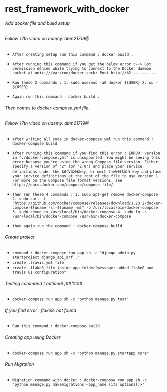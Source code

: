 # rest_framework_with_docker

###### Add docker file and build setup ######
###### Follow 17th video on udemy. abm21719@ ######
* `After creating setup run this command : docker build .`

* `After running this command if you get the below error :-->
Got permission denied while trying to connect to the Docker daemon socket at unix:///var/run/docker.sock: Post http://%2...........`

* `Run these 2 commands : 1. sudo usermod -aG docker ${USER}
                          2. su - ${USER}`

* `Again run this command : docker build .`


###### Then comes to docker-compose.yml file. ######
###### Follow 17th video on udemy. abm21719@ ######
* `after writing all code in docker-compose.yml run this command : docker-compose build`

* `After running this command if you find this error :
ERROR: Version in "./docker-compose.yml" is unsupported. You might be seeing this error because you're using the wrong Compose file version. Either specify a version of "2" (or "2.0") and place your service definitions under the `services` key, or omit the `version` key and place your service definitions at the root of the file to use version 1.
For more on the Compose file format versions, see https://docs.docker.com/compose/compose-file/`


* `Then run these 4 commands :
        1. sudo apt-get remove docker-compose
        2. sudo curl -L "https://github.com/docker/compose/releases/download/1.23.2/docker-compose-$(uname -s)-$(uname -m)" -o /usr/local/bin/docker-compose
        3. sudo chmod +x /usr/local/bin/docker-compose
        4. sudo ln -s /usr/local/bin/docker-compose /usr/bin/docker-compose`


* `then again run the command : docker-compose build`

###### Create project  ######
* `command : docker-compose run app sh -c "django-admin.py startproject django_api_drf ."`
* `create .travis.yml file`
* `create .flake8 file inside app folder"message: added flake8 and travis CI configuration"`

######  Testing command  ( optional )######
* `docker-compose run app sh -c "python manage.py test"`

###### If you find error : flake8: not found ######
* ` Run this command : docker-compose build `


###### Creating app using Docker ######
* `docker-compose run app sh -c "python manage.py startapp core"`

###### Run Migration ######
* `Migration command with docker : docker-compose run app sh -c "python manage.py makemigrations <app_name (its optional)>"`
